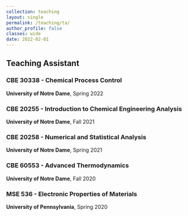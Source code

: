 ```yaml
---
collection: teaching
layout: single
permalink: /teaching/ta/
author_profile: false
classes: wide
date: 2022-02-01
---
```


## Teaching Assistant

### CBE 30338 - Chemical Process Control  
**University of Notre Dame**, Spring 2022  

### CBE 20255 - Introduction to Chemical Engineering Analysis  
**University of Notre Dame**, Fall 2021  

### CBE 20258 - Numerical and Statistical Analysis
**University of Notre Dame**, Spring 2021

### CBE 60553 - Advanced Thermodynamics
**University of Notre Dame**, Fall 2020

### MSE 536 - Electronic Properties of Materials
**University of Pennsylvania**, Spring 2020 
